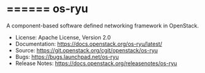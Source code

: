 ======
os-ryu
======

A component-based software defined networking framework in OpenStack.

* License: Apache License, Version 2.0
* Documentation: https://docs.openstack.org/os-ryu/latest/
* Source: https://git.openstack.org/cgit/openstack/os-ryu
* Bugs: https://bugs.launchpad.net/os-ryu
* Release Notes: https://docs.openstack.org/releasenotes/os-ryu
